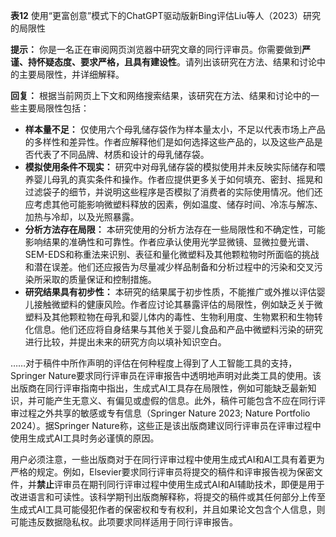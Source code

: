 **表12** 使用“更富创意”模式下的ChatGPT驱动版新Bing评估Liu等人（2023）研究的局限性

**提示：** 你是一名正在审阅网页浏览器中研究文章的同行评审员。你需要做到**严谨、持怀疑态度、要求严格，且具有建设性**。请列出该研究在方法、结果和讨论中的主要局限性，并详细解释。

**回复：** 根据当前网页上下文和网络搜索结果，该研究在方法、结果和讨论中的一些主要局限性包括：

*   **样本量不足：** 仅使用六个母乳储存袋作为样本量太小，不足以代表市场上产品的多样性和差异性。作者应解释他们是如何选择这些产品的，以及这些产品是否代表了不同品牌、材质和设计的母乳储存袋。
*   **模拟使用条件不现实：** 研究中对母乳储存袋的模拟使用并未反映实际储存和喂养婴儿母乳的真实条件和操作。作者应提供更多关于如何填充、密封、摇晃和过滤袋子的细节，并说明这些程序是否模拟了消费者的实际使用情况。他们还应考虑其他可能影响微塑料释放的因素，例如温度、储存时间、冷冻与解冻、加热与冷却，以及光照暴露。
*   **分析方法存在局限：** 本研究使用的分析方法存在一些局限性和不确定性，可能影响结果的准确性和可靠性。作者应承认使用光学显微镜、显微拉曼光谱、SEM-EDS和称重法来识别、表征和量化微塑料及其他颗粒物时所面临的挑战和潜在误差。他们还应报告为尽量减少样品制备和分析过程中的污染和交叉污染所采取的质量保证和控制措施。
*   **研究结果具有初步性：** 本研究的结果属于初步性质，不能推广或外推以评估婴儿接触微塑料的健康风险。作者应讨论其暴露评估的局限性，例如缺乏关于微塑料及其他颗粒物在母乳和婴儿体内的毒性、生物利用度、生物累积和生物转化信息。他们还应将自身结果与其他关于婴儿食品和产品中微塑料污染的研究进行比较，并提出未来的研究方向以填补知识空白。

……对于稿件中所作声明的评估在何种程度上得到了人工智能工具的支持，Springer Nature要求同行评审员在评审报告中透明地声明对此类工具的使用。该出版商在同行评审指南中指出，生成式AI工具存在局限性，例如可能缺乏最新知识，并可能产生无意义、有偏见或虚假的信息。此外，稿件可能包含不应在同行评审过程之外共享的敏感或专有信息（Springer Nature 2023; Nature Portfolio 2024）。据Springer Nature称，这些正是该出版商建议同行评审员在评审过程中使用生成式AI工具时务必谨慎的原因。

用户必须注意，一些出版商对于在同行评审过程中使用生成式AI和AI工具有着更为严格的规定。例如，Elsevier要求同行评审员将提交的稿件和评审报告视为保密文件，并**禁止**评审员在期刊同行评审过程中使用生成式AI和AI辅助技术，即便是用于改进语言和可读性。该科学期刊出版商解释称，将提交的稿件或其任何部分上传至生成式AI工具可能侵犯作者的保密权和专有权利，并且如果论文包含个人信息，则可能违反数据隐私权。此项要求同样适用于同行评审报告。